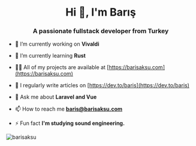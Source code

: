 <h1 align="center">Hi 👋, I'm Barış</h1>
<h3 align="center">A passionate fullstack developer from Turkey</h3>

- 🔭 I’m currently working on **Vivaldi**

- 🌱 I’m currently learning **Rust**

- 👨‍💻 All of my projects are available at [https://barisaksu.com](https://barisaksu.com)

- 📝 I regularly write articles on [https://dev.to/baris](https://dev.to/baris)

- 💬 Ask me about **Laravel and Vue**

- 📫 How to reach me **baris@barisaksu.com**

- ⚡ Fun fact **I'm studying sound engineering.**

<p><img align="center" src="https://github-readme-stats.vercel.app/api/top-langs?username=barisaksu&show_icons=true&locale=en&layout=compact" alt="barisaksu" /></p>
